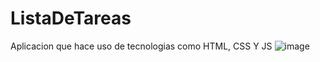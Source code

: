 # ListaDeTareas
Aplicacion que hace uso de tecnologias como HTML, CSS Y JS 
![image](https://user-images.githubusercontent.com/61801479/165821270-70da2260-8348-4c54-8103-bbc1fbe48d84.png)

